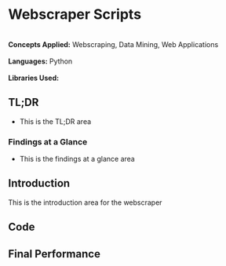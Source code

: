 # Webscraper Scripts
<br>**Concepts Applied:** Webscraping, Data Mining, Web Applications</br>
<br>**Languages:** Python</br>
<br>**Libraries Used:** </br>

## TL;DR
* This is the TL;DR area

### Findings at a Glance
* This is the findings at a glance area

## Introduction
This is the introduction area for the webscraper

## Code

## Final Performance
